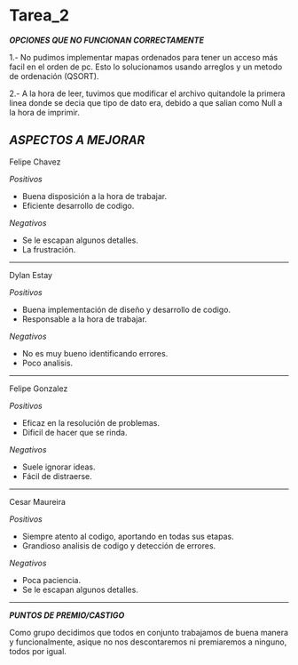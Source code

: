 # Tarea_2

***OPCIONES QUE NO FUNCIONAN CORRECTAMENTE***

1.- No pudimos implementar mapas ordenados para tener un acceso más facil en el orden de pc. Esto lo solucionamos usando arreglos y un metodo de ordenación (QSORT).

2.- A la hora de leer, tuvimos que modificar el archivo quitandole la primera linea donde se decia que tipo de dato era, debido a que salian como Null a la hora de imprimir.

***ASPECTOS A MEJORAR***
---------------------------------------------------------------------------------------
Felipe Chavez

*Positivos*
- Buena disposición a la hora de trabajar.
- Eficiente desarrollo de codigo.

*Negativos*
- Se le escapan algunos detalles.
- La frustración.
---------------------------------------------------------------------------------------
Dylan Estay

*Positivos*
- Buena implementación de diseño y desarrollo de codigo.
- Responsable a la hora de trabajar.

*Negativos*
- No es muy bueno identificando errores.
- Poco analisis.
---------------------------------------------------------------------------------------
Felipe Gonzalez

*Positivos*
- Eficaz en la resolución de problemas.
- Dificil de hacer que se rinda.

*Negativos*
- Suele ignorar ideas.
- Fácil de distraerse.
---------------------------------------------------------------------------------------
Cesar Maureira

*Positivos*
- Siempre atento al codigo, aportando en todas sus etapas.
- Grandioso analisis de codigo y detección de errores.

*Negativos*
- Poca paciencia.
- Se le escapan algunos detalles.
---------------------------------------------------------------------------------------

***PUNTOS DE PREMIO/CASTIGO***

Como grupo decidimos que todos en conjunto trabajamos de buena manera y funcionalmente, asique no nos descontaremos ni premiaremos a ninguno, todos por igual.
